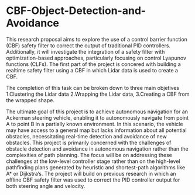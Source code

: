 # CBF-Object-Detection-and-Avoidance

This research proposal aims to explore the use of a control barrier function (CBF) safety filter to correct the output of traditional PID controllers. Additionally, it will investigate the integration of a safety filter with optimization-based approaches, particularly focusing on control Lyapunov functions (CLFs). The first part of the project is concered with building a realtime safety filter using a CBF in which Lidar data is used to create a CBF. 

The completion of this task can be broken down to three main objetives
1.Clustering the Lidar data
2.Wrapping the Lidar data, 
3.Creating a CBF from the wrapped shape. 

The ultimate goal of this project is to achieve autonomous navigation for an Ackerman steering vehicle, enabling it to autonomously navigate from point A to point B in a partially known environment. In this scenario, the vehicle may have access to a general map but lacks information about all potential obstacles, necessitating real-time detection and avoidance of new obstacles. This project is primarily concerned with the challenges of obstacle detection and avoidance in autonomous navigation rather than the complexities of path planning. The focus will be on addressing these challenges at the low-level controller stage rather than on the high-level pathfinding plans generated by heuristic and shortest-path algorithms like A* or Dijkstra’s. The project will build on previous research in which an offline CBF safety filter was used to correct the PID controller output for both steering angle and velocity.
